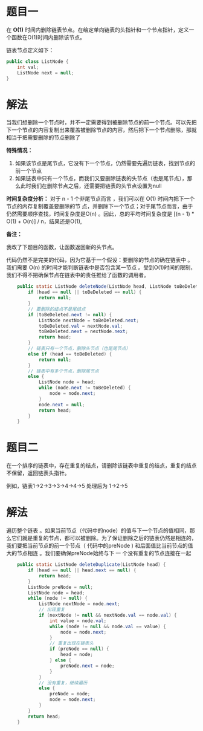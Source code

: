 # 题目一

在 **O(1)** 时间内删除链表节点。在给定单向链表的头指针和一个节点指针，定义一个函数在O(1)时间内删除该节点。

链表节点定义如下：

```java
public class ListNode {
    int val;
    ListNode next = null;
}
```

# 解法

当我们想删除一个节点时，并不一定需要得到被删除节点的前一个节点。可以先把下一个节点的内容复制出来覆盖被删除节点的内容，然后把下一个节点删除，那就相当于把需要删除的节点删除了

**特殊情况：**

1.  如果该节点是尾节点，它没有下一个节点，仍然需要先遍历链表，找到节点的前一个节点
2.  如果链表中只有一个节点，而我们又要删除链表的头节点（也是尾节点），那么此时我们在删除节点之后，还需要把链表的头节点设置为null

**时间复杂度分析：** 对于 n - 1 个非尾节点而言 ，我们可以在 O(1) 时间内把下一个节点的内存复制覆盖要删除的节 点，并删除下一个节点；对于尾节点而言，由于仍然需要顺序查找，时间复杂度是O(n) 。因此，总的平均时间复杂度是 [(n - 1) * O(1) + O(n)] / n，结果还是O(1),

**备注：**

我改了下题目的函数，让函数返回新的头节点。

代码仍然不是完美的代码，因为它基于一个假设：要删除的节点的确在链表中 。我们需要 O(n) 的时间才能判断链表中是否包含某一节点 。受到O(1)时间的限制，我们不得不把确保节点在链表中的责任推给了函数的调用者。

```java
    public static ListNode deleteNode(ListNode head, ListNode toBeDeleted) {
        if (head == null || toBeDeleted == null) {
            return null;
        }
        // 要删除的结点不是尾结点
        if (toBeDeleted.next != null) {
            ListNode nextNode = toBeDeleted.next;
            toBeDeleted.val = nextNode.val;
            toBeDeleted.next = nextNode.next;
            return head;
        }
        // 链表只有一个节点，删除头节点（也是尾节点）
        else if (head == toBeDeleted) {
            return null;
        }
        // 链表中有多个节点，删除尾节点
        else {
            ListNode node = head;
            while (node.next != toBeDeleted) {
                node = node.next;
            }
            node.next = null;
            return head;
        }
    }
```

# 题目二

在一个排序的链表中，存在重复的结点，请删除该链表中重复的结点，重复的结点不保留，返回链表头指针。

例如，链表1->2->3->3->4->4->5 处理后为 1->2->5

# 解法

遍历整个链表 。如果当前节点（代码中的node）的值与下一个节点的值相同，那么它们就是重复的节点，都可以被删除。为了保证删除之后的链表仍然是相连的，我们要把当前节点的前一个节点（ 代码中的preNode ) 和后面值比当前节点的值大的节点相连 。我们要确保preNode始终与下 一 个没有重复的节点连接在一起

```java
    public static ListNode deleteDuplicate(ListNode head) {
        if (head == null || head.next == null) {
            return head;
        }
        ListNode preNode = null;
        ListNode node = head;
        while (node != null) {
            ListNode nextNode = node.next;
            // 出现重复
            if (nextNode != null && nextNode.val == node.val) {
                int value = node.val;
                while (node != null && node.val == value) {
                    node = node.next;
                }
                // 重复出现在链表头
                if (preNode == null) {
                    head = node;
                } else {
                    preNode.next = node;
                }
            }
            // 没有重复，继续遍历
            else {
                preNode = node;
                node = node.next;
            }
        }
        return head;
    }
```

